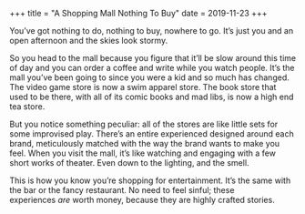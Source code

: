 +++
title = "A Shopping Mall Nothing To Buy"
date = 2019-11-23
+++

You’ve got nothing to do, nothing to buy, nowhere to go. It’s just you and an open afternoon and the skies look stormy.

So you head to the mall because you figure that it’ll be slow around this time of day and you can order a coffee and write while you watch people. It’s the mall you’ve been going to since you were a kid and so much has changed. The video game store is now a swim apparel store. The book store that used to be there, with all of its comic books and mad libs, is now a high end tea store. 

But you notice something peculiar: all of the stores are like little sets for some improvised play. There’s an entire experienced designed around each brand, meticulously matched with the way the brand wants to make you feel. When you visit the mall, it’s like watching and engaging with a few short works of theater. Even down to the lighting, and the smell.

This is how you know you’re shopping for entertainment. It’s the same with the bar or the fancy restaurant. No need to feel sinful; these experiences _are_ worth money, because they are highly crafted stories.